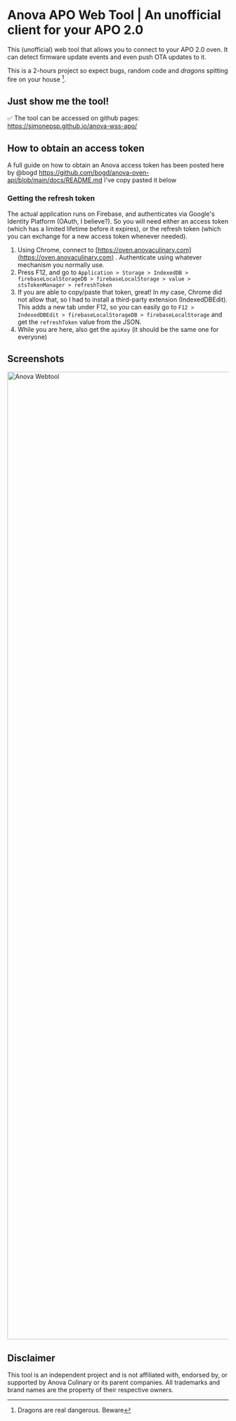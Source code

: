 # Anova APO Web Tool | An unofficial client for your APO 2.0

This (unofficial) web tool that allows you to connect to your APO 2.0 oven. It can detect firmware update events and even push OTA updates to it.

This is a 2-hours project so expect bugs, random code and *dragons* spitting fire on your house [^1].


## Just show me the tool!
✅ The tool can be accessed on github pages: https://simonepsp.github.io/anova-wss-apo/

## How to obtain an access token
A full guide on how to obtain an Anova access token has been posted here by @bogd https://github.com/bogd/anova-oven-api/blob/main/docs/README.md
I've copy pasted it below


### Getting the refresh token

The actual application runs on Firebase, and authenticates via Google's Identity Platform (OAuth, I believe?). So you will need either an access token (which has a limited lifetime before it expires), or the refresh token (which you can exchange for a new access token whenever needed).

1. Using Chrome, connect to [https://oven.anovaculinary.com](https://oven.anovaculinary.com) . Authenticate using whatever mechanism you normally use. 
2. Press F12, and go to `Application > Storage > IndexedDB > firebaseLocalStorageDB > firebaseLocalStorage > value > stsTokenManager > refreshToken`
3. If you are able to copy/paste that token, great! In my case, Chrome did not allow that, so I had to install a third-party extension (IndexedDBEdit). This adds a new tab under F12, so you can easily go to `F12 > IndexedDBEdit > firebaseLocalStorageDB > firebaseLocalStorage` and get the `refreshToken` value from the JSON.
4. While you are here, also get the `apiKey` (it should be the same one for everyone)

## Screenshots
<img width="2974" height="2202" alt="Anova Webtool" src="https://github.com/user-attachments/assets/be75fc8a-f532-4516-aeba-9c7e63c3367d" />

## Disclaimer
This tool is an independent project and is not affiliated with, endorsed by, or supported by Anova Culinary or its parent companies. All trademarks and brand names are the property of their respective owners.

[^1]: Dragons are real dangerous. Beware
